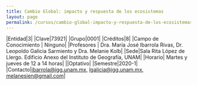 ```yaml
---
title: Cambio Global: impacto y respuesta de los ecosistemas
layout: page
permalink: /cursos/cambio-global-impacto-y-respuesta-de-los-ecosistemas/
---
```


|Entidad|3|
|Clave|73921|
|Grupo|0001|
|Créditos|8|
|Campo de Conocimiento | Ninguno|
|Profesores | Dra. María José Ibarrola Rivas, Dr. Leopoldo Galicia Sarmiento y Dra. Melanie Kolb|
|Sede|Sala Rita López de Llergo. Edificio Anexo del Instituto de Geografía, UNAM|
|Horario| Martes y jueves de 12 a 14 horas|
||Optativo|
|Semestre|2020-1|
|Contacto|ibarrola@igg.unam.mx, lgalicia@igg.unam.mx, melanesien@gmail.com|
